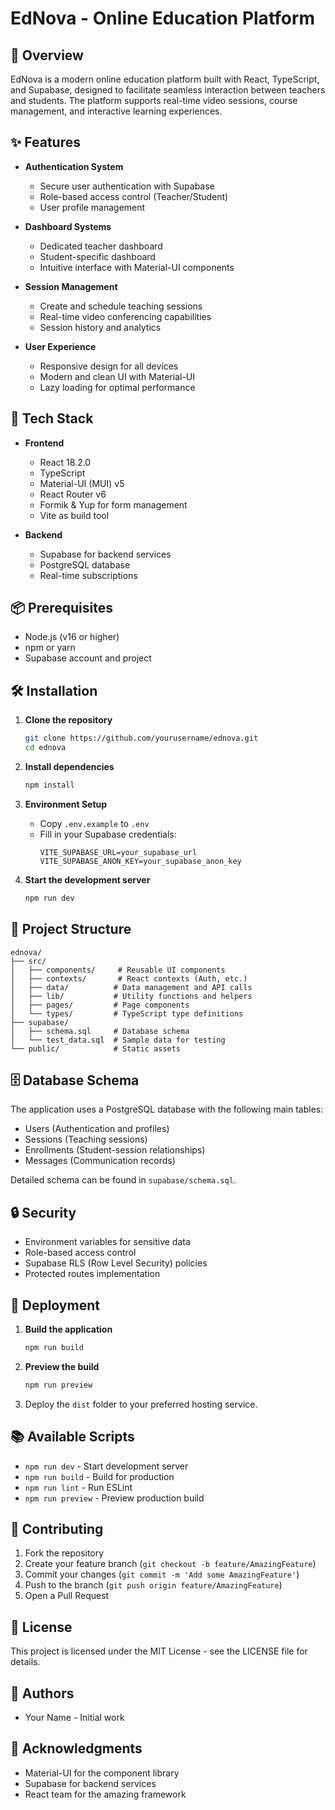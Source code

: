 # EdNova - Online Education Platform

## 🎯 Overview

EdNova is a modern online education platform built with React, TypeScript, and Supabase, designed to facilitate seamless interaction between teachers and students. The platform supports real-time video sessions, course management, and interactive learning experiences.

## ✨ Features

- **Authentication System**
  - Secure user authentication with Supabase
  - Role-based access control (Teacher/Student)
  - User profile management

- **Dashboard Systems**
  - Dedicated teacher dashboard
  - Student-specific dashboard
  - Intuitive interface with Material-UI components

- **Session Management**
  - Create and schedule teaching sessions
  - Real-time video conferencing capabilities
  - Session history and analytics

- **User Experience**
  - Responsive design for all devices
  - Modern and clean UI with Material-UI
  - Lazy loading for optimal performance

## 🚀 Tech Stack

- **Frontend**
  - React 18.2.0
  - TypeScript
  - Material-UI (MUI) v5
  - React Router v6
  - Formik & Yup for form management
  - Vite as build tool

- **Backend**
  - Supabase for backend services
  - PostgreSQL database
  - Real-time subscriptions

## 📦 Prerequisites

- Node.js (v16 or higher)
- npm or yarn
- Supabase account and project

## 🛠️ Installation

1. **Clone the repository**
   ```bash
   git clone https://github.com/yourusername/ednova.git
   cd ednova
   ```

2. **Install dependencies**
   ```bash
   npm install
   ```

3. **Environment Setup**
   - Copy `.env.example` to `.env`
   - Fill in your Supabase credentials:
     ```
     VITE_SUPABASE_URL=your_supabase_url
     VITE_SUPABASE_ANON_KEY=your_supabase_anon_key
     ```

4. **Start the development server**
   ```bash
   npm run dev
   ```

## 📝 Project Structure

```
ednova/
├── src/
│   ├── components/     # Reusable UI components
│   ├── contexts/       # React contexts (Auth, etc.)
│   ├── data/          # Data management and API calls
│   ├── lib/           # Utility functions and helpers
│   ├── pages/         # Page components
│   └── types/         # TypeScript type definitions
├── supabase/
│   ├── schema.sql     # Database schema
│   └── test_data.sql  # Sample data for testing
└── public/            # Static assets
```

## 🗄️ Database Schema

The application uses a PostgreSQL database with the following main tables:
- Users (Authentication and profiles)
- Sessions (Teaching sessions)
- Enrollments (Student-session relationships)
- Messages (Communication records)

Detailed schema can be found in `supabase/schema.sql`.

## 🔒 Security

- Environment variables for sensitive data
- Role-based access control
- Supabase RLS (Row Level Security) policies
- Protected routes implementation

## 🚀 Deployment

1. **Build the application**
   ```bash
   npm run build
   ```

2. **Preview the build**
   ```bash
   npm run preview
   ```

3. Deploy the `dist` folder to your preferred hosting service.

## 📚 Available Scripts

- `npm run dev` - Start development server
- `npm run build` - Build for production
- `npm run lint` - Run ESLint
- `npm run preview` - Preview production build

## 🤝 Contributing

1. Fork the repository
2. Create your feature branch (`git checkout -b feature/AmazingFeature`)
3. Commit your changes (`git commit -m 'Add some AmazingFeature'`)
4. Push to the branch (`git push origin feature/AmazingFeature`)
5. Open a Pull Request

## 📄 License

This project is licensed under the MIT License - see the LICENSE file for details.

## 👥 Authors

- Your Name - Initial work

## 🙏 Acknowledgments

- Material-UI for the component library
- Supabase for backend services
- React team for the amazing framework 